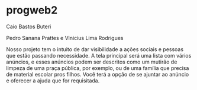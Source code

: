 # progweb2

Caio Bastos Buteri

Pedro Sanana Prattes e Vinicius Lima Rodrigues

Nosso projeto tem o intuito de dar visibilidade a ações sociais e pessoas que estão passando necessidade. A tela principal será uma lista com vários anúncios, e esses anúncios podem ser descritos como um mutirão de limpeza de uma praça pública, por exemplo, ou de uma família que precisa de material escolar pros filhos. Você terá a opção de se ajuntar ao anúncio e oferecer a ajuda que for requisitada.
